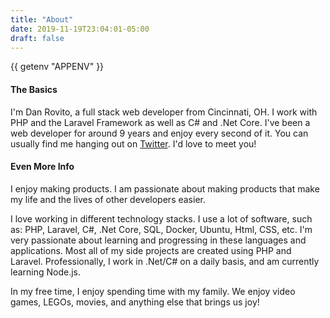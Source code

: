 ```yaml
---
title: "About"
date: 2019-11-19T23:04:01-05:00
draft: false
---
```


{{ getenv "APPENV" }}

#### The Basics

I'm Dan Rovito, a full stack web developer from Cincinnati, OH.  I work with PHP and the Laravel Framework as well as C# and .Net Core.  I've been a web developer for around 9 years and enjoy every second of it.  You can usually find me hanging out on [Twitter](https://twitter.com/danrovito).  I'd love to meet you!

#### Even More Info

I enjoy making products. I am passionate about making products that make my life and the lives of other developers easier.  

I love working in different technology stacks. I use a lot of software, such as: PHP, Laravel, C#, .Net Core, SQL, Docker, Ubuntu, Html, CSS, etc.  I'm very passionate about learning and progressing in these languages and applications.  Most all of my side projects are created using PHP and Laravel.  Professionally, I work in .Net/C# on a daily basis, and am currently learning Node.js.

In my free time, I enjoy spending time with my family.  We enjoy video games, LEGOs, movies, and anything else that brings us joy!